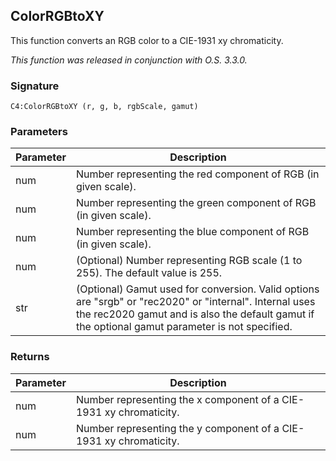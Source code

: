 
## ColorRGBtoXY
This function converts an RGB color to a CIE-1931 xy chromaticity.


_This function was released in conjunction with O.S. 3.3.0._


### Signature

`C4:ColorRGBtoXY (r, g, b, rgbScale, gamut)`


### Parameters

| Parameter | Description |
| --- | --- |
| num | Number representing the red component of RGB (in given scale). |
| num | Number representing the green component of RGB (in given scale). |
| num | Number representing the blue component of RGB (in given scale). |
| num | (Optional) Number representing RGB scale (1 to 255). The default value is 255. |
| str | (Optional) Gamut used for conversion. Valid options are "srgb" or "rec2020" or "internal". Internal uses the rec2020 gamut and is also the default gamut if the optional gamut parameter is not specified.|


### Returns

| Parameter | Description |
| --- | --- |
| num | Number representing the x component of a CIE-1931 xy chromaticity. |
| num | Number representing the y component of a CIE-1931 xy chromaticity. |

